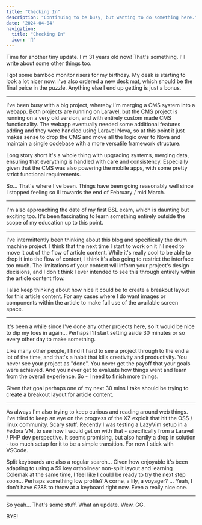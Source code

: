 ```yaml
---
title: "Checking In"
description: "Continuing to be busy, but wanting to do something here."
date: '2024-04-04'
navigation:
  title: "Checking In"
  icon: '👀'
---
```


Time for another tiny update. I'm 31 years old now! That's something. I'll write about some other things too.

<!--more-->

I got some bamboo monitor risers for my birthday. My desk is starting to look a lot nicer now. I've also ordered a new desk mat, which should be the final peice in the puzzle. Anything else I end up getting is just a bonus.

---

I've been busy with a big project, whereby I'm merging a CMS system into a webapp. Both projects are running on Laravel, but the CMS project is running on a very old version, and with entirely custom made CMS functionality. The webapp eventually needed some additional features adding and they were handled using Laravel Nova, so at this point it just makes sense to drop the CMS and move all the logic over to Nova and maintain a single codebase with a more versatile framework structure.

Long story short it's a whole thing with upgrading systems, merging data, ensuring that everything is handled with care and consistency. Especially given that the CMS was also powering the mobile apps, with some pretty strict functional requirements.

So... That's where I've been. Things have been going reasonably well since I stopped feeling so ill towards the end of February / mid March.

---

I'm also approaching the date of my first BSL exam, which is daunting but exciting too. It's been fascinating to learn something entirely outside the scope of my education up to this point.

---

I've intermittently been thinking about this blog and specifically the drum machine project. I think that the next time I start to work on it I'll need to move it out of the flow of article content. While it's really cool to be able to drop it into the flow of content, I think it's also going to restrict the interface too much. The limitations of your context will inform your project's design decisions, and I don't think I ever intended to see this through entirely within the article content flow.

I also keep thinking about how nice it could be to create a breakout layout for this article content. For any cases where I do want images or components within the article to make full use of the available screen space.

---

It's been a while since I've done any other projects here, so it would be nice to dip my toes in again... Perhaps I'll start setting aside 30 minutes or so every other day to make something.

Like many other people, I find it hard to see a project through to the end a lot of the time, and that's a habit that kills creativity and productivity. You never see your project as "done". You never get the payoff that your goals were achieved. And you never get to evaluate how things went and learn from the overall experience. So - I need to finish more things.

Given that goal perhaps one of my next 30 mins I take should be trying to create a breakout layout for article content.

---

As always I'm also trying to keep curious and reading around web things. I've tried to keep an eye on the progress of the XZ exploit that hit the OSS / linux community. Scary stuff. Recently I was testing a LazyVim setup in a Fedora VM, to see how I would get on with that - specifically from a Laravel / PHP dev perspective. It seems promising, but also hardly a drop in solution - too much setup for it to be a simple transition. For now I stick with VSCode.

Split keyboards are also a regular search... Given how enjoyable it's been adapting to using a 59 key ortholinear non-split layout and learning Colemak at the same time, I feel like I could be ready to try the next step soon... Perhaps something low profile? A corne, a lily, a voyager? ... Yeah, I don't have £288 to throw at a keyboard right now. Even a really nice one.

---

So yeah... That's some stuff. What an update. Wew.
GG.

BYE!